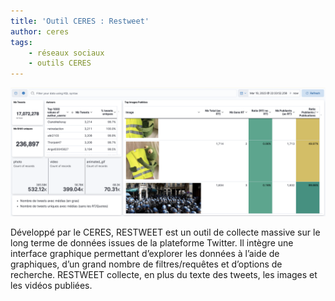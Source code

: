 ```yaml
---
title: 'Outil CERES : Restweet'
author: ceres
tags:
    - réseaux sociaux
    - outils CERES
---
```


![big](restweet.png)

Développé par le CERES, RESTWEET est un outil de collecte massive sur le long terme de données issues de la plateforme Twitter. Il intègre une interface graphique permettant d’explorer les données à l’aide de graphiques, d’un grand nombre de filtres/requêtes et d’options de recherche. RESTWEET collecte, en plus du texte des tweets, les images et les vidéos publiées.
